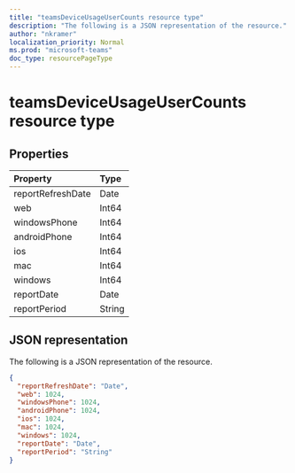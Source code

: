 ```yaml
---
title: "teamsDeviceUsageUserCounts resource type"
description: "The following is a JSON representation of the resource."
author: "nkramer"
localization_priority: Normal
ms.prod: "microsoft-teams"
doc_type: resourcePageType
---
```


# teamsDeviceUsageUserCounts resource type

## Properties

| Property          | Type   |
| :---------------- | :----- |
| reportRefreshDate | Date   |
| web               | Int64  |
| windowsPhone      | Int64  |
| androidPhone      | Int64  |
| ios               | Int64  |
| mac               | Int64  |
| windows           | Int64  |
| reportDate        | Date   |
| reportPeriod      | String |

## JSON representation

The following is a JSON representation of the resource.

<!-- {
  "blockType": "resource",
  "@odata.type": "microsoft.graph.teamsDeviceUsageUserCounts"
} -->

```json
{
  "reportRefreshDate": "Date", 
  "web": 1024, 
  "windowsPhone": 1024, 
  "androidPhone": 1024, 
  "ios": 1024, 
  "mac": 1024, 
  "windows": 1024, 
  "reportDate": "Date", 
  "reportPeriod": "String"
}
```
